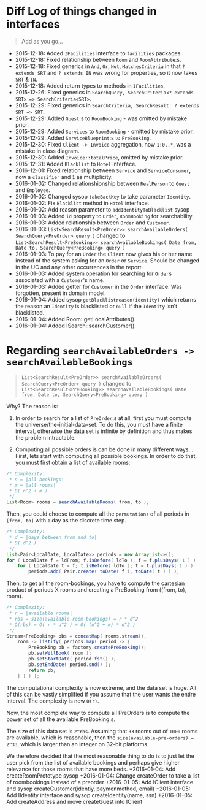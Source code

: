 # Diff Log of things changed in interfaces

> Add as you go...
+ 2015-12-18: Added `IFacilities` interface to `facilities` packages.
+ 2015-12-18: Fixed relationship between `Room` and `RoomAttribute`:s.
+ 2015-12-18: Fixed generics in `And`, `Or`, `Not`, `MatchesCriteria` in that `? extends SRT` and `? extends IN` was wrong for properties, so it now takes `SRT` & `IN`.
+ 2015-12-18: Added return types to methods in `IFacilities`.
+ 2015-12-26: Fixed generics in `SearchQuery, SearchCriteria<? extends SRT> => SearchCriteria<SRT>`.
+ 2015-12-29: Fixed generics in `SearchCriteria, SearchResult: ? extends SRT => SRT`.
+ 2015-12-29: Added `Guest`:s to `RoomBooking` - was omitted by mistake prior.
+ 2015-12-29: Added `Services` to `RoomBooking` - omitted by mistake prior.
+ 2015-12-29: Added `ServiceBlueprint`:s to `PreBooking`.
+ 2015-12-30: Fixed `Client -> Invoice` aggregation, now `1:0..*`, was a mistake in class diagram.
+ 2015-12-30: Added `Invoice::totalPrice`, omitted by mistake prior.
+ 2015-12-31: Added `Blacklist` to `Hotel` interface.
+ 2016-12-01: Fixed relationship between `Service` and `ServiceConsumer`, now a `classifier` and `1` as multiplicity.
+ 2016-01-02: Changed relationshionship between `RealPerson` to `Guest` and `Employee`.
+ 2016-01-02: Changed sysop `takeBackKey` to take parameter `Identity`.
+ 2016-01-02: Fix `Blacklist` method in `Hotel` interface.
+ 2016-01-02: Add reason parameter to `addIdentityToBlacklist` sysop
+ 2016-01-03: Added `id` property to `Order`, `RoomBooking` for searchability.
+ 2016-01-03: Added relationship between `Order` and `Customer`.
+ 2016-01-03: `List<SearchResult<PreOrder>> searchAvailableOrders( SearchQuery<PreOrder> query )` changed to `List<SearchResult<PreBooking>> searchAvailableBookings( Date from, Date to, SearchQuery<PreBooking> query )`
+ 2016-01-03: To pay for an `Order` the `Client` now gives his or her name instead of the system asking for an `Order` or `Service`. Should be changed in the UC and any other occurrences in the report.
+ 2016-01-03: Added system operation for searching for `Order`s associated with a `Customer`'s name.
+ 2016-01-03: Added getter for `Customer` in the `Order` interface. Was forgotten, present in domain model.
+ 2016-01-04: Added sysop `getBlacklistreason(identity)` which returns the reason an `Identity` is blacklisted or `null` if the `Identity` isn't blacklisted.
+ 2016-01-04: Added Room::getLocalAttributes().
+ 2016-01-04: Added ISearch::searchCustomer().

# Regarding `searchAvailableOrders -> searchAvailableBookings`
> `List<SearchResult<PreOrder>> searchAvailableOrders( SearchQuery<PreOrder> query )`
> changed to `List<SearchResult<PreBooking>> searchAvailableBookings( Date from, Date to, SearchQuery<PreBooking> query )`

Why? The reason is:

1. In order to search for a list of `PreOrder`:s at all, first you must compute the universe/the-initial-data-set.
To do this, you must have a finite interval, otherwise the data set is infinite by definition and thus makes the problem intractable.

2. Computing all possible orders is can be done in many different ways...
First, lets start with computing all possible bookings.
In order to do that, you must first obtain a list of available rooms:

```java
/* Complexity:
 * n = |all bookings|
 * m = |all rooms|
 * O( n^2 + m )
 */
List<Room> rooms = searchAvailableRooms( from, to );
```

Then, you could choose to compute all the `permutations` of all periods in `[from, to]`
with `1` day as the discrete time step.

```java
/* Complexity:
 * d = |days between from and to|
 * O( d^2 )
 */
List<Pair<LocalDate, LocalDate>> periods = new ArrayList<>();
for ( LocalDate f = ldFrom; f.isBefore( ldTo ); f = f.plusDays( 1 ) )
	for ( LocalDate t = f; t.isBefore( ldTo ); t = t.plusDays( 1 ) )
		periods.add( Pair.create( toDate( f ), toDate( t ) ) );

```

Then, to get all the room-bookings, you have to compute the cartesian product
of periods X rooms and creating a PreBooking from ((from, to), room).

```java
/* Complexity:
 * r = |available rooms|
 * rbs = size(available-room-bookings) = r * d^2
 * O(rbs) = O( r * d^2 ) = O( (n^2 + m) * d^2 )
 */
Stream<PreBooking> pbs = concatMap( rooms.stream(),
	room -> listify( periods.map( period -> {
		PreBooking pb = factory.createPreBooking();
		pb.setWillBook( room );
		pb.setStartDate( period.fst() );
		pb.setEndDate( period.snd() );
		return pb;
	} ) ) );
```

The computational complexity is now extreme, and the data set is huge.
All of this can be vastly simplified if you assume that the user wants the entire interval.
The complexity is now `O(r)`.

Now, the most complete way to compute all PreOrders is to compute the
power set of all the available PreBooking:s.

The size of this data set is `2^rbs`.
Assuming that `33` rooms out of `1000` rooms are available, which is reasonable,
then the `size(available-pre-orders) = 2^33`, which is larger than an integer on 32-bit platforms.

We therefore decided that the most reasonable thing to do is to just
let the user pick from the list of available bookings and
perhaps give higher relevance for those rooms that have more beds.
+2016-01-04: Add createRoomPrototype sysop
+2016-01-04: Change createOrder to take a list of roombookings instead of a preorder
+2016-01-05: Add IClient interface and sysop createCustomer(identiy, paymenmethod, email)
+2016-01-05: Add IIdentity interface and sysop createIdentity(name, ssn)
+2016-01-05: Add createAddress and move createGuest into IClient
